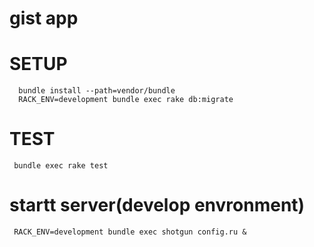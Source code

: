 # gist app

# SETUP
```
  bundle install --path=vendor/bundle
  RACK_ENV=development bundle exec rake db:migrate
```

# TEST
```
 bundle exec rake test
``` 

# startt server(develop envronment)
```
 RACK_ENV=development bundle exec shotgun config.ru &
```
